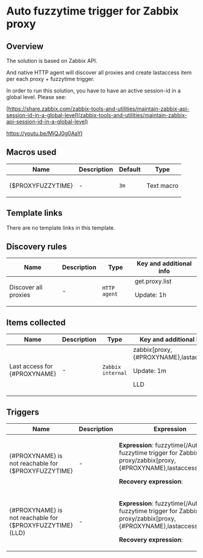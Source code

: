 # Auto fuzzytime trigger for Zabbix proxy

## Overview

The solution is based on Zabbix API.


And native HTTP agent will discover all proxies and create lastaccess item per each proxy + fuzzytime trigger.


In order to run this solution, you have to have an active session-id in a global level. Please see:


[https://share.zabbix.com/zabbix-tools-and-utilities/maintain-zabbix-api-session-id-in-a-global-level](zabbix-tools-and-utilities/maintain-zabbix-api-session-id-in-a-global-level)


<https://youtu.be/MjQJ0g0AaYI>


 



## Macros used

|Name|Description|Default|Type|
|----|-----------|-------|----|
|{$PROXYFUZZYTIME}|<p>-</p>|`3m`|Text macro|


## Template links

There are no template links in this template.

## Discovery rules

|Name|Description|Type|Key and additional info|
|----|-----------|----|----|
|Discover all proxies|<p>-</p>|`HTTP agent`|get.proxy.list<p>Update: 1h</p>|


## Items collected

|Name|Description|Type|Key and additional info|
|----|-----------|----|----|
|Last access for {#PROXYNAME}|<p>-</p>|`Zabbix internal`|zabbix[proxy,{#PROXYNAME},lastaccess]<p>Update: 1m</p><p>LLD</p>|


## Triggers

|Name|Description|Expression|Priority|
|----|-----------|----------|--------|
|{#PROXYNAME} is not reachable for {$PROXYFUZZYTIME}|<p>-</p>|<p>**Expression**: fuzzytime(/Auto fuzzytime trigger for Zabbix proxy/zabbix[proxy,{#PROXYNAME},lastaccess],3m)=0</p><p>**Recovery expression**: </p>|high|
|{#PROXYNAME} is not reachable for {$PROXYFUZZYTIME} (LLD)|<p>-</p>|<p>**Expression**: fuzzytime(/Auto fuzzytime trigger for Zabbix proxy/zabbix[proxy,{#PROXYNAME},lastaccess],3m)=0</p><p>**Recovery expression**: </p>|high|
